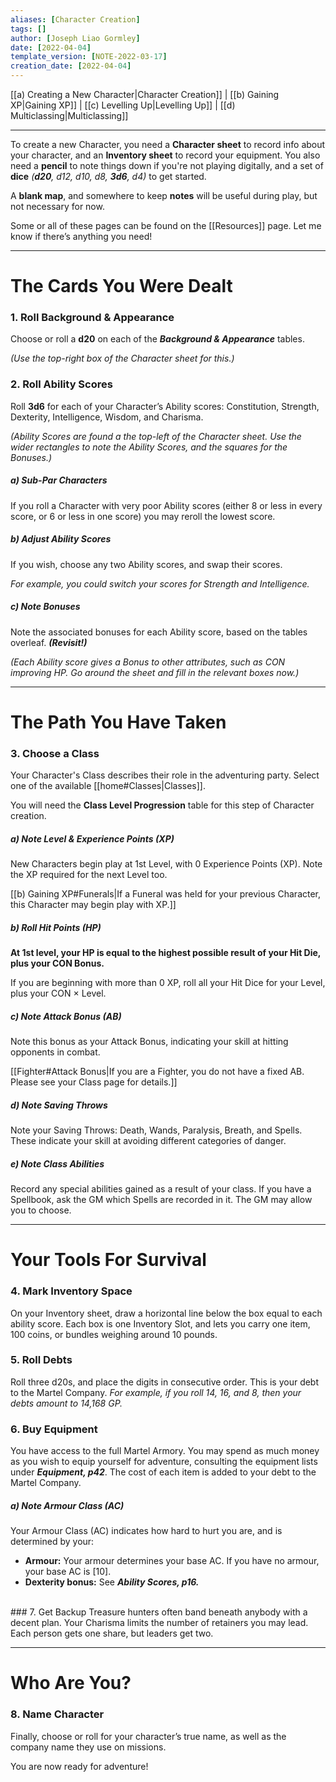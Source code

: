 ```yaml
---
aliases: [Character Creation]
tags: []
author: [Joseph Liao Gormley]
date: [2022-04-04]
template_version: [NOTE-2022-03-17]
creation_date: [2022-04-04]
---
```

[[a) Creating a New Character|Character Creation]] | [[b) Gaining XP|Gaining XP]] | [[c) Levelling Up|Levelling Up]] | [[d) Multiclassing|Multiclassing]]
___
To create a new Character, you need a **Character sheet** to record info about your character, and an **Inventory sheet** to record your equipment. You also need a **pencil** to note things down if you're not playing digitally, and a set of **dice** *(**d20**, d12, d10, d8, **3d6**, d4)* to get started.

A **blank map**, and somewhere to keep **notes** will be useful during play, but not necessary for now.

Some or all of these pages can be found on the [[Resources]] page. Let me know if there’s anything you need!

___
# The Cards You Were Dealt
### 1. Roll Background & Appearance
Choose or roll a **d20** on each of the ***Background & Appearance*** tables.

*(Use the top-right box of the Character sheet for this.)*<!-- #Revisit -->
<br>
### 2. Roll Ability Scores
Roll **3d6** for each of your Character’s Ability scores: Constitution, Strength, Dexterity, Intelligence, Wisdom, and Charisma.

*(Ability Scores are found a the top-left of the Character sheet. Use the wider rectangles to note the Ability Scores, and the squares for the Bonuses.)*

<!--For more information, see ***Ability Scores, OSE p16.***   #Revisit -->

<!-- #### Online Character Generation
Steps 1-3 involve a lot of rolling, so to have those results automatically generated, click here.-->
##### ***a) Sub-Par Characters***
If you roll a Character with very poor Ability scores (either 8 or less in every score, or 6 or less in one score) you may reroll the lowest score.

##### ***b) Adjust Ability Scores***
If you wish, choose any two Ability scores, and swap their scores.

*For example, you could switch your scores for Strength and Intelligence.*

##### ***c) Note Bonuses***
Note the associated bonuses for each Ability score, based on the tables overleaf. ***(Revisit!)***

*(Each Ability score gives a Bonus to other attributes, such as CON improving HP. Go around the sheet and fill in the relevant boxes now.)*<!-- #Revisit -->

___
# The Path You Have Taken
### 3. Choose a Class
Your Character's Class describes their role in the adventuring party. Select one of the available [[home#Classes|Classes]].

You will need the **Class Level Progression** table for this step of Character creation.<!-- #Revisit -->

##### ***a) Note Level & Experience Points (XP)***
New Characters begin play at 1st Level, with 0 Experience Points (XP). Note the XP required for the next Level too.

[[b) Gaining XP#Funerals|If a Funeral was held for your previous Character, this Character may begin play with XP.]]

##### ***b) Roll Hit Points (HP)***
<!-- Your Level Progression table lists your Hit Dice.-->
**At 1st level, your HP is equal to the highest possible result of your Hit Die, plus your CON Bonus.**

If you are beginning with more than 0 XP, roll all your Hit Dice for your Level, plus your CON $\times$ Level.

##### ***c) Note Attack Bonus (AB)***
<!-- Your Level Progression table lists your Attack Bonus. -->
Note this bonus as your Attack Bonus, indicating your skill at hitting opponents in combat.

[[Fighter#Attack Bonus|If you are a Fighter, you do not have a fixed AB. Please see your Class page for details.]]

##### ***d) Note Saving Throws***
Note your Saving Throws<!--, listed in the Level Progression Chart for your class-->: Death, Wands, Paralysis, Breath, and Spells. These indicate your skill at avoiding different categories of danger. <!-- (see ***Saving Throws, OSE p105***).-->

##### ***e) Note Class Abilities***
Record any special abilities gained as a result of your class. If you have a Spellbook, ask the GM which Spells are recorded in it. The GM may allow you to choose.

___
# Your Tools For Survival
### 4. Mark Inventory Space
On your Inventory sheet, draw a horizontal line below the box equal to each ability score. Each box is one Inventory Slot, and lets you carry one item, 100 coins, or bundles weighing around 10 pounds.
<br>
### 5. Roll Debts
Roll three d20s, and place the digits in consecutive order. This is your debt to the Martel Company. *For example, if you roll 14, 16, and 8, then your debts amount to 14,168 GP.*
<br>
### 6. Buy Equipment
You have access to the full Martel Armory. You may spend as much money as you wish to equip yourself for adventure, consulting the equipment lists under ***Equipment, p42***.<!-- #Revisit --> The cost of each item is added to your debt to the Martel Company.

##### ***a) Note Armour Class (AC)***
Your Armour Class (AC) indicates how hard to hurt you are, and is determined by your:
- **Armour:** Your armour determines your base AC. If you have no armour, your base AC is [10].
- **Dexterity bonus:** See ***Ability Scores, p16.*** <!-- #Revisit -->
<br>
### 7. Get Backup
Treasure hunters often band beneath anybody with a decent plan. Your Charisma limits the number of retainers you may lead. Each person gets one share, but leaders get two.

___
# Who Are You?
### 8. Name Character
Finally, choose or roll for your character’s true name, as well as the company name they use on missions.

You are now ready for adventure!


